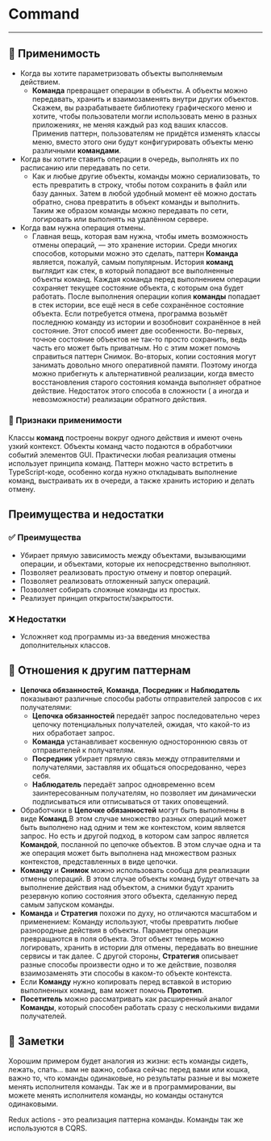 # Command

___

## 🤔 Применимость

- Когда вы хотите параметризовать объекты выполняемым действием.
  - **Команда** превращает операции в объекты. А объекты можно передавать,
хранить и взаимозаменять внутри других объектов. Скажем, вы разрабатываете
библиотеку графического меню и хотите, чтобы пользователи могли использовать
меню в разных приложениях, не меняя каждый раз код ваших классов. Применив
паттерн, пользователям не придётся изменять классы меню, вместо этого они
будут конфигурировать объекты меню различными **командами**.
- Когда вы хотите ставить операции в очередь, выполнять их по расписанию или
передавать по сети.
  - Как и любые другие объекты, команды можно сериализовать, то есть
превратить в строку, чтобы потом сохранить в файл или базу данных. Затем в
любой удобный момент её можно достать обратно, снова превратить в объект
команды и выполнить. Таким же образом команды можно передавать по сети,
логировать или выполнять на удалённом сервере.
- Когда вам нужна операция отмены.
  - Главная вещь, которая вам нужна, чтобы иметь возможность отмены
операций, — это хранение истории. Среди многих способов, которыми можно это
сделать, паттерн **Команда** является, пожалуй, самым популярным.
История **команд** выглядит как стек, в который попадают все выполненные
объекты команд. Каждая команда перед выполнением операции сохраняет текущее
состояние объекта, с которым она будет работать. После выполнения операции
копия **команды** попадает в стек истории, все ещё неся в себе сохранённое
состояние объекта. Если потребуется отмена, программа возьмёт последнюю
команду из истории и возобновит сохранённое в ней состояние. Этот способ
имеет две особенности. Во-первых, точное состояние объектов не так-то просто
сохранить, ведь часть его может быть приватным. Но с этим может помочь
справиться паттерн Снимок. Во-вторых, копии состояния могут занимать
довольно много оперативной памяти. Поэтому иногда можно прибегнуть к
альтернативной реализации, когда вместо восстановления старого состояния
команда выполняет обратное действие. Недостаток этого способа в сложности (
а иногда и невозможности) реализации обратного действия.

### 🎯 Признаки применимости

Классы **команд** построены вокруг одного действия и имеют очень узкий
контекст. Объекты команд часто подаются в обработчики событий элементов GUI.
Практически любая реализация отмены использует принципа команд. Паттерн
можно часто встретить в TypeScript-коде, особенно когда нужно откладывать
выполнение команд, выстраивать их в очереди, а также хранить историю и
делать отмену.

## Преимущества и недостатки

### ✅ Преимущества

- Убирает прямую зависимость между объектами, вызывающими операции, и
объектами, которые их непосредственно выполняют.
- Позволяет реализовать простую отмену и повтор операций.
- Позволяет реализовать отложенный запуск операций.
- Позволяет собирать сложные команды из простых.
- Реализует принцип открытости/закрытости.

### ❌ Недостатки

- Усложняет код программы из-за введения множества дополнительных классов.

## 🔁 Отношения к другим паттернам

- **Цепочка обязанностей**, **Команда**, **Посредник** и **Наблюдатель** показывают
различные способы работы отправителей запросов с их получателями:
  - **Цепочка обязанностей** передаёт запрос последовательно через цепочку
потенциальных получателей, ожидая, что какой-то из них обработает запрос.
  - **Команда** устанавливает косвенную одностороннюю связь от отправителей к получателям.
  - **Посредник** убирает прямую связь между отправителями и получателями, заставляя
их общаться опосредованно, через себя.
  - **Наблюдатель** передаёт запрос одновременно всем заинтересованным
  получателям, но позволяет им динамически подписываться или отписываться от
таких оповещений.
- Обработчики в **Цепочке обязанностей** могут быть выполнены в виде
**Команд**.В этом случае множество разных операций может быть выполнено над
одним и тем же контекстом, коим является запрос. Но есть и другой подход, в
котором сам запрос является **Командой**, посланной по цепочке объектов. В
этом случае одна и та же операция может быть выполнена над множеством разных
контекстов, представленных в виде цепочки.
- **Команду** и **Снимок** можно использовать сообща для реализации отмены
операций. В этом случае объекты команд будут отвечать за выполнение действия
над объектом, а снимки будут хранить резервную копию состояния этого
объекта, сделанную перед самым запуском команды.
- **Команда** и **Стратегия** похожи по духу, но отличаются масштабом и
применением: Команду используют, чтобы превратить любые разнородные действия
в объекты. Параметры операции превращаются в поля объекта. Этот объект
теперь можно логировать, хранить в истории для отмены, передавать во внешние
сервисы и так далее. С другой стороны, **Стратегия** описывает разные
способы произвести одно и то же действие, позволяя взаимозаменять эти
способы в каком-то объекте контекста.
- Если **Команду** нужно копировать перед вставкой в историю выполненных
команд, вам может помочь **Прототип**.
- **Посетитель** можно рассматривать как расширенный аналог **Команды**,
который способен работать сразу с несколькими видами получателей.

## 📝 Заметки

Хорошим примером будет аналогия из жизни:
есть команды сидеть, лежать, спать... вам не важно, собака сейчас перед вами
или кошка, важно то, что команды одинаковые, но результаты разные и вы можете
менять исполнителя команды. Так же и в программировании, вы можете менять
исполнителя команды, но команды останутся одинаковыми.

Redux actions - это реализация паттерна команды.
Команды так же используются в CQRS.
